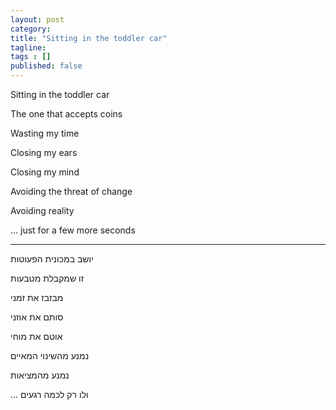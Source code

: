 ```yaml
---
layout: post 
category: 
title: "Sitting in the toddler car"
tagline: 
tags : [] 
published: false
---
```

Sitting in the toddler car

The one that accepts coins

Wasting my time

Closing my ears

Closing my mind

Avoiding the threat of change

Avoiding reality

... just for a few more seconds

---

יושב במכונית הפעוטות

זו שמקבלת מטבעות

מבזבז את זמני

סותם את אוזני

אוטם את מוחי

נמנע מהשינוי המאיים

נמנע מהמציאות

... ולו רק לכמה רגעים
